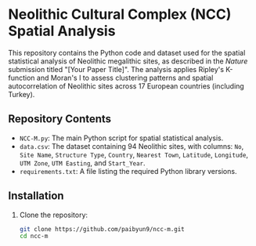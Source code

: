 # Neolithic Cultural Complex (NCC) Spatial Analysis

This repository contains the Python code and dataset used for the spatial statistical analysis of Neolithic megalithic sites, as described in the *Nature* submission titled "[Your Paper Title]". The analysis applies Ripley's K-function and Moran's I to assess clustering patterns and spatial autocorrelation of Neolithic sites across 17 European countries (including Turkey).

## Repository Contents
- `NCC-M.py`: The main Python script for spatial statistical analysis.
- `data.csv`: The dataset containing 94 Neolithic sites, with columns: `No`, `Site Name`, `Structure Type`, `Country`, `Nearest Town`, `Latitude`, `Longitude`, `UTM Zone`, `UTM Easting`, and `Start_Year`.
- `requirements.txt`: A file listing the required Python library versions.

## Installation
1. Clone the repository:
   ```bash
   git clone https://github.com/paibyun9/ncc-m.git
   cd ncc-m
